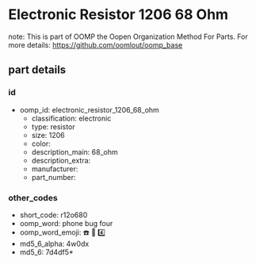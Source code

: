 # Electronic Resistor 1206 68 Ohm  

note: This is part of OOMP the Oopen Organization Method For Parts. For more details: https://github.com/oomlout/oomp_base

##  part details





### id
* oomp_id: electronic_resistor_1206_68_ohm
  * classification: electronic
  * type: resistor
  * size: 1206
  * color: 
  * description_main: 68_ohm
  * description_extra: 
  * manufacturer: 
  * part_number: 

### other_codes
* short_code: r12o680
* oomp_word: phone bug four
* oomp_word_emoji: :phone: :bug: :four:
* md5_6_alpha: 4w0dx
* md5_6: 7d4df5* 